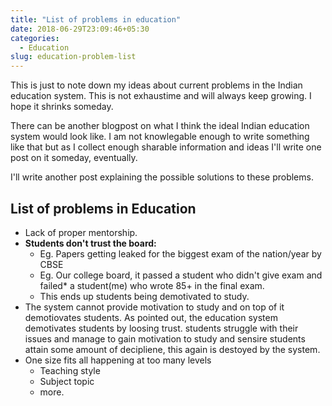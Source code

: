 ```yaml
---
title: "List of problems in education"
date: 2018-06-29T23:09:46+05:30
categories:
  - Education
slug: education-problem-list
---
```


This is just to note down my ideas about current problems
in the Indian education system. This is not exhaustime and will always keep growing.
I hope it shrinks someday.

There can be another blogpost on what I think the ideal Indian education system would look like.
I am not knowlegable enough to write something like that but as I collect enough sharable information
and ideas I'll write one post on it someday, eventually.

I'll write another post explaining the possible solutions to these problems.

## List of problems in Education

- Lack of proper mentorship.
- **Students don't trust the board:**
  - Eg. Papers getting leaked for the biggest exam of the nation/year by CBSE
  - Eg. Our college board, it passed a student who didn't give exam and failed*
  a student(me) who wrote 85+ in the final exam.
  - This ends up students being demotivated to study.
- The system cannot provide motivation to study and on top of it demotiovates students.
As pointed out, the education system demotivates students by loosing trust.
students struggle with their issues and manage to gain motivation to study and
sensire students attain some amount of decipliene, this again is destoyed by the system.
- One size fits all happening at too many levels
  - Teaching style
  - Subject topic
  - more.

